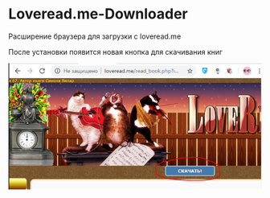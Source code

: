 # Loveread.me-Downloader
Расширение браузера для загрузки с loveread.me

После установки появится новая кнопка для скачивания книг

![download_button](/readme_files/download_button.PNG)